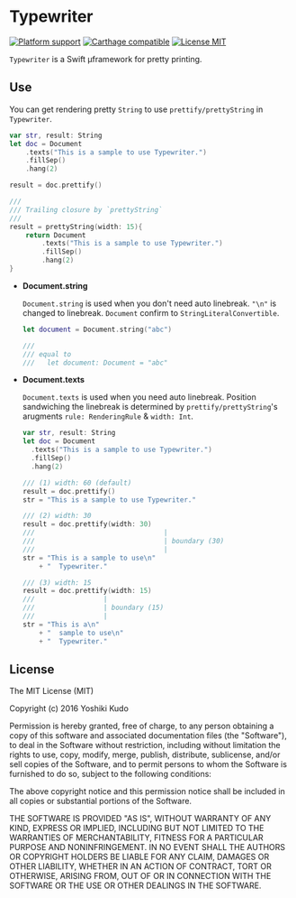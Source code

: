 # Typewriter

[![Platform support](https://img.shields.io/badge/platform-iOS%20%7C%20OS%20X-lightgrey.svg?style=flat-square)](https://github.com/ReSwift/ReSwift/blob/master/LICENSE.md)
[![Carthage compatible](https://img.shields.io/badge/Carthage-compatible-4BC51D.svg?style=flat-square)](https://github.com/Carthage/Carthage)
[![License MIT](https://img.shields.io/badge/license-MIT-blue.svg?style=flat-square)](LICENSE)

`Typewriter` is a Swift μframework for pretty printing.

## Use

You can get rendering pretty `String` to use `prettify/prettyString` in `Typewriter`.

```swift
var str, result: String
let doc = Document
	.texts("This is a sample to use Typewriter.")
	.fillSep()
	.hang(2)

result = doc.prettify()

///
/// Trailing closure by `prettyString`
///
result = prettyString(width: 15){
    return Document
        .texts("This is a sample to use Typewriter.")
        .fillSep()
        .hang(2)
}
```

- **Document.string**

  `Document.string` is used when you don't need auto linebreak. `"\n"` is changed to linebreak. `Document` confirm to `StringLiteralConvertible`.

  ```swift
  let document = Document.string("abc")

  ///
  /// equal to
  ///   let document: Document = "abc"
  ```

- **Document.texts**

  `Document.texts` is used when you need auto linebreak. Position sandwiching the linebreak is determined by `prettify/prettyString`'s arugments `rule: RenderingRule` & `width: Int`.

  ```swift
  var str, result: String
  let doc = Document
    .texts("This is a sample to use Typewriter.")
    .fillSep()
    .hang(2)

  /// (1) width: 60 (default)
  result = doc.prettify()
  str = "This is a sample to use Typewriter."

  /// (2) width: 30
  result = doc.prettify(width: 30)
  ///                                |
  ///                                | boundary (30)
  ///                                |
  str = "This is a sample to use\n"
      + "  Typewriter."

  /// (3) width: 15
  result = doc.prettify(width: 15)
  ///                 |
  ///                 | boundary (15)
  ///                 |
  str = "This is a\n"
      + "  sample to use\n"
      + "  Typewriter."
  ```

## License

The MIT License (MIT)

Copyright (c) 2016 Yoshiki Kudo

Permission is hereby granted, free of charge, to any person obtaining a copy
of this software and associated documentation files (the "Software"), to deal
in the Software without restriction, including without limitation the rights
to use, copy, modify, merge, publish, distribute, sublicense, and/or sell
copies of the Software, and to permit persons to whom the Software is
furnished to do so, subject to the following conditions:

The above copyright notice and this permission notice shall be included in all
copies or substantial portions of the Software.

THE SOFTWARE IS PROVIDED "AS IS", WITHOUT WARRANTY OF ANY KIND, EXPRESS OR
IMPLIED, INCLUDING BUT NOT LIMITED TO THE WARRANTIES OF MERCHANTABILITY,
FITNESS FOR A PARTICULAR PURPOSE AND NONINFRINGEMENT. IN NO EVENT SHALL THE
AUTHORS OR COPYRIGHT HOLDERS BE LIABLE FOR ANY CLAIM, DAMAGES OR OTHER
LIABILITY, WHETHER IN AN ACTION OF CONTRACT, TORT OR OTHERWISE, ARISING FROM,
OUT OF OR IN CONNECTION WITH THE SOFTWARE OR THE USE OR OTHER DEALINGS IN THE
SOFTWARE.
